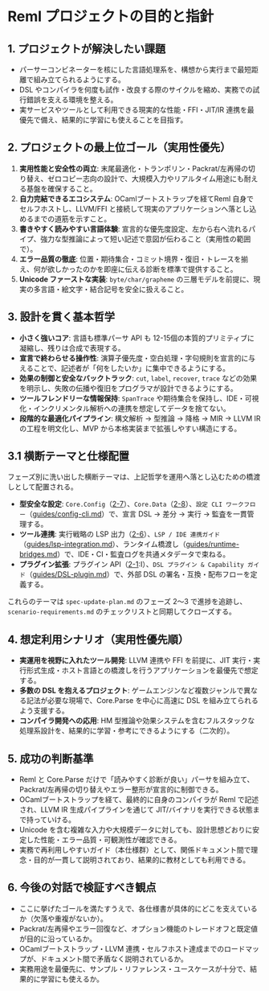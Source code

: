 # Reml プロジェクトの目的と指針

## 1. プロジェクトが解決したい課題

- パーサーコンビネーターを核にした言語処理系を、構想から実行まで最短距離で組み立てられるようにする。
- DSL やコンパイラを何度も試作・改良する際のサイクルを縮め、実務での試行錯誤を支える環境を整える。
- 実サービスやツールとして利用できる現実的な性能・FFI・JIT/IR 連携を最優先で備え、結果的に学習にも使えることを目指す。

## 2. プロジェクトの最上位ゴール（実用性優先）

1. **実用性能と安全性の両立**: 末尾最適化・トランポリン・Packrat/左再帰の切り替え、ゼロコピー志向の設計で、大規模入力やリアルタイム用途にも耐える基盤を確保すること。
2. **自力完結できるエコシステム**: OCamlブートストラップを経てReml 自身でセルフホストし、LLVM/FFI と接続して現実のアプリケーションへ落とし込めるまでの道筋を示すこと。
3. **書きやすく読みやすい言語体験**: 宣言的な優先度設定、左から右へ流れるパイプ、強力な型推論によって短い記述で意図が伝わること（実用性の範囲で）。
4. **エラー品質の徹底**: 位置・期待集合・コミット境界・復旧・トレースを揃え、何が欲しかったのかを即座に伝える診断を標準で提供すること。
5. **Unicode ファーストな実装**: `byte/char/grapheme` の三層モデルを前提に、現実の多言語・絵文字・結合記号を安全に扱えること。

## 3. 設計を貫く基本哲学

- **小さく強いコア**: 言語も標準パーサ API も 12-15個の本質的プリミティブに凝縮し、残りは合成で表現する。
- **宣言で終わらせる操作性**: 演算子優先度・空白処理・字句規則を宣言的に与えることで、記述者が「何をしたいか」に集中できるようにする。
- **効果の制御と安全なバックトラック**: `cut`, `label`, `recover`, `trace` などの効果を明示し、失敗の伝播や復旧をプログラマが設計できるようにする。
- **ツールフレンドリーな情報保持**: `SpanTrace` や期待集合を保持し、IDE・可視化・インクリメンタル解析への連携を想定してデータを捨てない。
- **段階的な最適化パイプライン**: 構文解析 → 型推論 → 降格 → MIR → LLVM IR の工程を明文化し、MVP から本格実装まで拡張しやすい構造にする。

## 3.1 横断テーマと仕様配置

フェーズ別に洗い出した横断テーマは、上記哲学を運用へ落とし込むための橋渡しとして配置される。

- **型安全な設定**: `Core.Config`（[2-7](2-7-config.md)）、`Core.Data`（[2-8](2-8-data.md)）、`設定 CLI ワークフロー`（[guides/config-cli.md](guides/config-cli.md)）で、宣言 DSL → 差分 → 実行 → 監査を一貫管理する。
- **ツール連携**: 実行戦略の LSP 出力（[2-6](2-6-execution-strategy.md)）、`LSP / IDE 連携ガイド`（[guides/lsp-integration.md](guides/lsp-integration.md)）、ランタイム橋渡し（[guides/runtime-bridges.md](guides/runtime-bridges.md)）で、IDE・CI・監査ログを共通メタデータで束ねる。
- **プラグイン拡張**: プラグイン API（[2-1](2-1-parser-type.md):I）、`DSL プラグイン & Capability ガイド`（[guides/DSL-plugin.md](guides/DSL-plugin.md)）で、外部 DSL の署名・互換・配布フローを定義する。

これらのテーマは `spec-update-plan.md` のフェーズ 2〜3 で進捗を追跡し、`scenario-requirements.md` のチェックリストと同期してクローズする。

## 4. 想定利用シナリオ（実用性優先順）

- **実運用を視野に入れたツール開発**: LLVM 連携や FFI を前提に、JIT 実行・実行形式生成・ホスト言語との橋渡しを行うアプリケーションを最優先で想定する。
- **多数の DSL を抱えるプロジェクト**: ゲームエンジンなど複数ジャンルで異なる記法が必要な現場で、Core.Parse を中心に高速に DSL を組み立てられるよう支援する。
- **コンパイラ開発への応用**: HM 型推論や効果システムを含むフルスタックな処理系設計を、結果的に学習・参考にできるようにする（二次的）。

## 5. 成功の判断基準

- Reml と Core.Parse だけで「読みやすく診断が良い」パーサを組み立て、Packrat/左再帰の切り替えやエラー整形が宣言的に制御できる。
- OCamlブートストラップを経て、最終的に自身のコンパイラが Reml で記述され、LLVM IR 生成パイプラインを通じて JIT/バイナリを実行できる状態まで持っていける。
- Unicode を含む複雑な入力や大規模データに対しても、設計思想どおりに安定した性能・エラー品質・可観測性が確認できる。
- 実務で再利用しやすいガイド（本仕様群）として、関係ドキュメント間で理念・目的が一貫して説明されており、結果的に教材としても利用できる。

## 6. 今後の対話で検証すべき観点

- ここに挙げたゴールを満たすうえで、各仕様書が具体的にどこを支えているか（欠落や重複がないか）。
- Packrat/左再帰やエラー回復など、オプション機能のトレードオフと既定値が目的に沿っているか。
- OCamlブートストラップ・LLVM 連携・セルフホスト達成までのロードマップが、ドキュメント間で矛盾なく説明されているか。
- 実務用途を最優先に、サンプル・リファレンス・ユースケースが十分で、結果的に学習にも使えるか。
